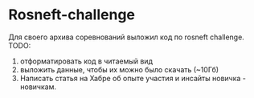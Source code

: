 # Rosneft-challenge

Для своего архива соревнований выложил код по rosneft challenge. 
TODO:
1) отформатировать код в читаемый вид
2) выложить данные, чтобы их можно было скачать (~10Гб)
3) Написать статья на Хабре об опыте участия и инсайты новичка - новичкам.
